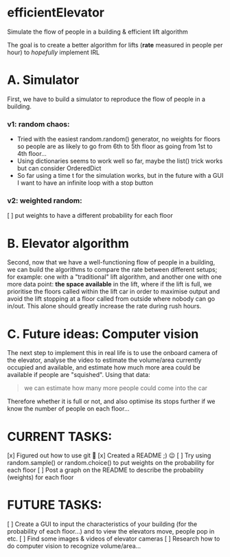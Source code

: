 # efficientElevator
Simulate the flow of people in a building &amp; efficient lift algorithm

The goal is to create a better algorithm for lifts (**rate** measured in people per hour) to _hopefully_ implement IRL

# A. Simulator
First, we have to build a simulator to reproduce the flow of people in a building.

### v1: random chaos:
- Tried with the easiest random.random() generator, no weights for floors so people are as likely to go from 6th to 5th floor as going from 1st to 4th floor...
- Using dictionaries seems to work well so far, maybe the list() trick works but can consider OrderedDict
- So far using a time t for the simulation works, but in the future with a GUI I want to have an infinite loop with a stop button

### v2: weighted random:
[ ] put weights to have a different probability for each floor

# B. Elevator algorithm
Second, now that we have a well-functioning flow of people in a building, we can build the algorithms to compare the rate between different setups; for example: one with a "traditional" lift algorithm, and another one with one more data point: **the space available** in the lift, where if the lift is full, we prioritise the floors called within the lift car in order to maximise output and avoid the lift stopping at a floor called from outside where nobody can go in/out.
This alone should greatly increase the rate during rush hours. 


# C. Future ideas: Computer vision
The next step to implement this in real life is to use the onboard camera of the elevator, analyse the video to estimate the volume/area currently occupied and available, and estimate how much more area could be available if people are "squished". Using that data: 
>we can estimate how many more people could come into the car

Therefore whether it is full or not, and also optimise its stops further if we know the number of people on each floor...

# CURRENT TASKS:
[x] Figured out how to use git :facepalm:
[x] Created a README ;) :wink:
[ ] Try using random.sample() or random.choice() to put weights on the probability for each floor
[ ] Post a graph on the README to describe the probability (weights) for each floor


# FUTURE TASKS:
[ ] Create a GUI to input the characteristics of your building (for the probability of each floor...) and to view the elevators move, people pop in etc.
[ ] Find some images & videos of elevator cameras
[ ] Research how to do computer vision to recognize volume/area...